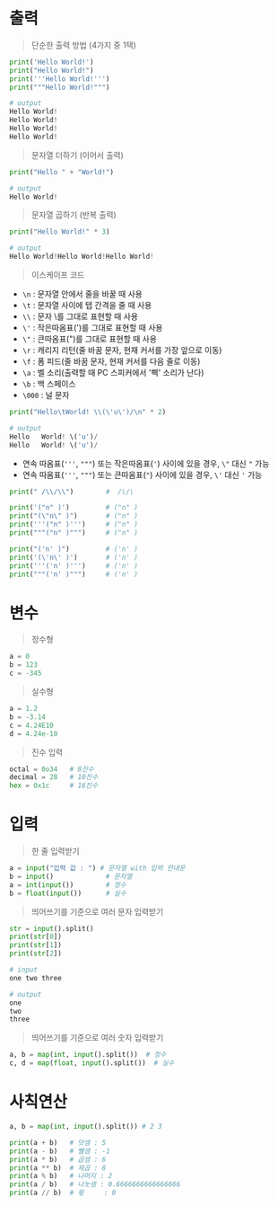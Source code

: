 # 출력

> 단순한 출력 방법 (4가지 중 1택)
```python
print('Hello World!') 
print("Hello World!")
print('''Hello World!''') 
print("""Hello World!""") 

# output 
Hello World!
Hello World!
Hello World!
Hello World!
```

> 문자열 더하기 (이어서 출력)
```python
print("Hello " + "World!")

# output
Hello World!
```

> 문자열 곱하기 (반복 출력)
```python
print("Hello World!" * 3)

# output
Hello World!Hello World!Hello World!
```

> 이스케이프 코드 
- `\n` : 문자열 안에서 줄을 바꿀 때 사용
- `\t` : 문자열 사이에 탭 간격을 줄 때 사용
- `\\` : 문자 \를 그대로 표현할 때 사용
- `\'` : 작은따옴표(')를 그대로 표현할 때 사용
- `\"` : 큰따옴표(")를 그대로 표현할 때 사용
- `\r` : 캐리지 리턴(줄 바꿈 문자, 현재 커서를 가장 앞으로 이동)
- `\f` : 폼 피드(줄 바꿈 문자, 현재 커서를 다음 줄로 이동)
- `\a` : 벨 소리(출력할 때 PC 스피커에서 '삑' 소리가 난다)
- `\b` : 백 스페이스
- `\000` : 널 문자

```python
print("Hello\tWorld! \\(\'u\')/\n" * 2)

# output
Hello   World! \('u')/
Hello   World! \('u')/

```
- 연속 따옴표(`'''`, `"""`) 또는 작은따옴표(`'`) 사이에 있을 경우, `\"` 대신 `"` 가능 
- 연속 따옴표(`'''`, `"""`) 또는 큰따옴표(`"`) 사이에 있을 경우, `\'` 대신 `'` 가능 
```python
print(" /\\/\\")        #  /\/\

print('("n" )')         # ("n" )
print("(\"n\" )")       # ("n" )
print('''("n" )''')     # ("n" )
print("""("n" )""")     # ("n" )

print("('n' )")         # ('n' )
print('(\'n\' )')       # ('n' )
print('''('n' )''')     # ('n' )
print("""('n' )""")     # ('n' )
```

# 변수 
> 정수형
```python
a = 0
b = 123
c = -345
```
> 실수형
```python
a = 1.2
b = -3.14
c = 4.24E10
d = 4.24e-10 
```
> 진수 입력
```python
octal = 0o34   # 8진수
decimal = 28   # 10진수 
hex = 0x1c     # 16진수
```

# 입력 
> 한 줄 입력받기
```python
a = input("입력 값 : ") # 문자열 with 입력 안내문
b = input()             # 문자열
a = int(input())        # 정수 
b = float(input())      # 실수 
```

> 띄어쓰기를 기준으로 여러 문자 입력받기 
```python
str = input().split()
print(str[0])
print(str[1])
print(str[2])

# input
one two three

# output
one
two
three
```

> 띄어쓰기를 기준으로 여러 숫자 입력받기 
```python
a, b = map(int, input().split())  # 정수 
c, d = map(float, input().split())  # 실수 
```


# 사칙연산 
```python
a, b = map(int, input().split()) # 2 3 

print(a + b)   # 덧셈 : 5
print(a - b)   # 뺄셈 : -1
print(a * b)   # 곱셈 : 6
print(a ** b)  # 제곱 : 8
print(a % b)   # 나머지 : 2
print(a / b)   # 나눗셈 : 0.6666666666666666
print(a // b)  # 몫     : 0 
```